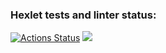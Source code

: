 ### Hexlet tests and linter status:
[![Actions Status](https://github.com/aptart/frontend-project-44/actions/workflows/hexlet-check.yml/badge.svg)](https://github.com/aptart/frontend-project-44/actions)
<a href="https://codeclimate.com/github/aptart/frontend-project-44/maintainability"><img src="https://api.codeclimate.com/v1/badges/97d0f050464bd5679e47/maintainability" /></a>
